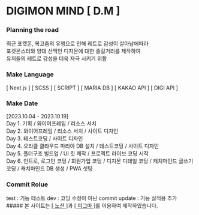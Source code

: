 # DIGIMON MIND [ D.M ]
### Planning the road
최근 포켓몬, 복고춤의 유행으로 인해 레트로 감성이 살아남에따라<br />
포켓몬스터와 양대 산맥인 디지몬에 대한 즐길거리를 제작하여<br />
유저들의 레트로 감성을 더욱 자극 시키기 위함
### Make Language
[ Next.js ] [ SCSS ] [ SCRIPT ] [ MARIA DB ] [ KAKAO API ] [ DIGI API ]
### Make Date
[2023.10.04 - 2023.10.19] <br />
Day 1. 기획 / 와이어프레임 / 리소스 서치 <br />
Day 2. 와이어프레임 / 리소스 서치 / 사이트 디자인 <br />
Day 3. 테스트코딩 / 사이트 디자인 <br />
Day 4. 오라클 클라우드 마리아 DB 설치 / 데스트코딩 / 사이트 디자인 <br />
Day 5. 폴더구조 빌드업 / UI 킷 제작 / 프로젝트 라이브 코딩 시작 <br />
Day 6. 인트로, 로그인 코딩 / 회원가입 코딩 / 디지몬 디테일 코딩 / 캐치마인드 글쓰기 코딩 / 캐치마인드 DB 생성 / PWA 셋팅 <br />
### Commit Rolue
<div>
    test : 기능 테스트
    dev : 코딩 수정이 아닌 commit
    update : 기능 실적용 추가
</div>
##### 본 사이트는 <a href="https://www.notion.so/DM-a5cfd48c3bb740559125303420532d75" target="_blank">[ 노션 ]</a>과 <a href="https://www.figma.com/file/k6Sq3ZUw5HV4mFXkcCECWa/%EB%94%94%EC%A7%80%EB%AA%AC-%EB%A7%88%EC%9D%B8%EB%93%9C-(DM)?type=design&node-id=53-2&mode=design&t=Lcb9JvHHtSXkBwKb-0" target="_blank">[ 피그마 ]</a>를 이용하여 제작하였습니다.